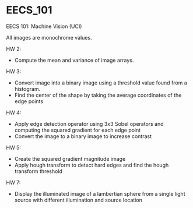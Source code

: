# EECS_101
EECS 101: Machine Vision (UCI)

All images are monochrome values.

HW 2: 
- Compute the mean and variance of image arrays.

HW 3: 
- Convert image into a binary image using a threshold value found from a histogram. 
- Find the center of the shape by taking the average coordinates of the edge points

HW 4:
- Apply edge detection operator using 3x3 Sobel operators and computing the squared gradient for each edge point
- Convert the image to a binary image to increase contrast 

HW 5: 
- Create the squared gradient magnitude image
- Apply hough transform to detect hard edges and find the hough transform threshold

HW 7:
- Display the illuminated image of a lambertian sphere from a single light source with different illumination and source location
